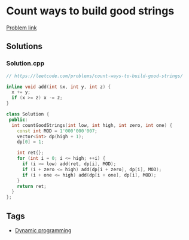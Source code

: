 # Count ways to build good strings

[Problem link](https://leetcode.com/problems/count-ways-to-build-good-strings/)

## Solutions


### Solution.cpp
```cpp
// https://leetcode.com/problems/count-ways-to-build-good-strings/

inline void add(int &x, int y, int z) {
  x += y;
  if (x >= z) x -= z;
}

class Solution {
 public:
  int countGoodStrings(int low, int high, int zero, int one) {
    const int MOD = 1'000'000'007;
    vector<int> dp(high + 1);
    dp[0] = 1;

    int ret{};
    for (int i = 0; i <= high; ++i) {
      if (i >= low) add(ret, dp[i], MOD);
      if (i + zero <= high) add(dp[i + zero], dp[i], MOD);
      if (i + one <= high) add(dp[i + one], dp[i], MOD);
    }
    return ret;
  }
};
```
## Tags

* [Dynamic programming](/README.md#Dynamic_programming)
